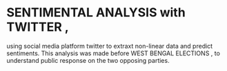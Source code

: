 # SENTIMENTAL ANALYSIS with TWITTER ,
using social media platform twitter to extraxt non-linear data
and predict sentiments. This analysis was made before WEST BENGAL ELECTIONS ,
to understand public response on the two opposing parties.
